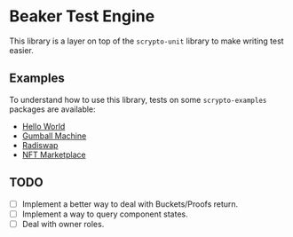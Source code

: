 # Beaker Test Engine
This library is a layer on top of the `scrypto-unit` library to make writing test easier. 


## Examples  
To understand how to use this library, tests on some `scrypto-examples` packages are available:
- [Hello World](tests/hello_world/unit_tests.rs)
- [Gumball Machine](tests/gumball_machine/unit_tests.rs)
- [Radiswap](tests/radiswap/unit_tests.rs)
- [NFT Marketplace](tests/nft_marketplace/unit_tests.rs)

## TODO
- [ ] Implement a better way to deal with Buckets/Proofs return.
- [ ] Implement a way to query component states.
- [ ] Deal with owner roles.